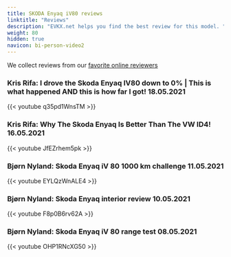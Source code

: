 ```yaml
---
title: SKODA Enyaq iV80 reviews
linktitle: "Reviews"
description: "EVKX.net helps you find the best review for this model. "
weight: 80
hidden: true
navicon: bi-person-video2
---
```

We collect reviews from our [favorite online reviewers](/guides/evreviewers/)

### Kris Rifa: I drove the Skoda Enyaq IV80 down to 0% | This is what happened AND this is how far I got! 18.05.2021

{{< youtube q35pd1WnsTM >}}

### Kris Rifa: Why The Skoda Enyaq Is Better Than The VW ID4! 16.05.2021

{{< youtube JfEZrhem5pk >}}

### Bjørn Nyland: Skoda Enyaq iV 80 1000 km challenge 11.05.2021

{{< youtube EYLQzWnALE4 >}}

### Bjørn Nyland: Skoda Enyaq interior review 10.05.2021

{{< youtube F8p0B6rv62A >}}

### Bjørn Nyland: Skoda Enyaq iV 80 range test 08.05.2021

{{< youtube OHP1RNcXG50 >}}

